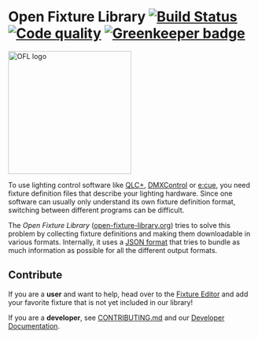 # Open Fixture Library [![Build Status](https://img.shields.io/travis/OpenLightingProject/open-fixture-library/master.svg?label=tests)](https://travis-ci.org/OpenLightingProject/open-fixture-library) [![Code quality](https://img.shields.io/codacy/grade/73096865e9f44a7bb246a318ffc8e68b.svg)](https://www.codacy.com/app/OpenLightingProject/open-fixture-library) [![Greenkeeper badge](https://badges.greenkeeper.io/OpenLightingProject/open-fixture-library.svg)](https://greenkeeper.io/)

<a href="./ui/static/ofl-logo.svg"><img alt="OFL logo" src="https://cdn.rawgit.com/OpenLightingProject/open-fixture-library/master/ui/static/ofl-logo.svg" width="250" /></a>

To use lighting control software like [QLC+](http://www.qlcplus.org/), [DMXControl](https://www.dmxcontrol.org/) or [e:cue](http://www.ecue.de/), you need fixture definition files that describe your lighting hardware. Since one software can usually only understand its own fixture definition format, switching between different programs can be difficult.

The *Open Fixture Library* ([open-fixture-library.org](https://open-fixture-library.org/)) tries to solve this problem by collecting fixture definitions and making them downloadable in various formats. Internally, it uses a [JSON format](docs/fixture-format.md) that tries to bundle as much information as possible for all the different output formats.


## Contribute

If you are a **user** and want to help, head over to the [Fixture Editor](https://open-fixture-library.org/fixture-editor) and add your favorite fixture that is not yet included in our library!

If you are a **developer**, see [CONTRIBUTING.md](docs/CONTRIBUTING.md) and our [Developer Documentation](docs/README.md).

